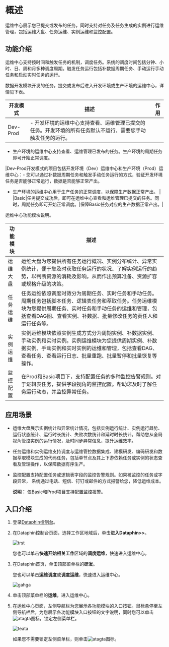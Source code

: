 # 概述

运维中心展示您已提交或发布的任务，同时支持对任务及任务生成的实例进行运维管理，包括运维大盘、任务运维、实例运维和监控配置。

## 功能介绍

运维中心支持按时间和触发任务的机制，调度任务。系统的调度时间包括分钟、小时、日、周和月多种调度周期。触发任务运行包括补数据周期任务、手动运行手动任务和启动实时任务的运行。

数据开发模块开发的任务，提交或发布后进入开发环境或生产环境的运维中心，详情见下表。

|开发模式|描述|作用|
|----|--|--|
|Dev-Prod|-   开发环境的运维中心支持查看、运维管理已提交的任务。开发环境的所有任务默认不运行，需要您手动触发任务的运行。
-   生产环境的运维中心支持查看、运维管理已发布的任务。生产环境的周期任务即可开始正常调度。

|Dev-Prod开发模式的项目包括开发环境（Dev）运维中心和生产环境（Prod）运维中心：-   您可以通过补数据周期任务和触发手动任务运行的方式，验证开发环境任务是否能够正常运行，数据是否能够正常产出。
-   生产环境的运维中心用于生产任务的正常调度，以保障生产数据正常产出。 |
|Basic|任务提交成功后，即可在运维中心查看和运维管理已提交的任务。同时，周期任务即可开始正常调度。|保障Basic任务对应的生产数据正常产出。|

运维中心功能模块说明。

|功能模块|描述|
|----|--|
|运维大盘|运维大盘为您提供所有任务运行概况、实例分布统计、异常实例统计，便于您及时获取任务运行的状况、了解实例运行的趋势，以判断资源的消耗及影响，从而作出预算准备、资源扩容或规格升级的决策。|
|任务运维|任务运维依照调度时效分为周期任务、实时任务和手动任务。周期任务包括脚本任务、逻辑表任务和萃取任务。任务运维模块为您提供周期任务、实时任务和手动任务的运维和管理，包括查看DAG图、查看实例、补数据、批量修改任务的责任人和运行任务等。|
|实例运维|实例运维模块依照实例生成方式分为周期实例、补数据实例、手动实例和实时实例。实例运维模块为您提供周期实例、补数据实例、手动实例和实时实例的运维和管理，包括查看DAG、查看任务、查看运行日志、批量重跑、批量暂停和批量恢复等操作。|
|监控配置|在Prod和Basic项目下，支持配置任务的多种监控告警规则。对于逻辑表任务，提供字段视角的监控配置。帮助您及时了解任务运行动态，并监控异常任务。|

## 应用场景

-   运维大盘展示实例统计和异常统计情况，包括实例运行统计、实例运行趋势、运行状态统计、运行时长统计、失败次数统计和延时时长统计。帮助您从全局视角管控实例的运行情况，及时同步异常信息，提升运维效率。
-   任务运维和实例运维支持调度与运维管控数据集成、建模研发、编码研发和数据萃取模块生成的代码任务，包括单节点及其上下游依赖任务或实例的状态查看及管理操作，以保障数据有序生产。
-   监控配置支持配置任务或逻辑表字段的监控告警规则。如果被监控的任务或字段异常， 系统通过电话、短信、钉钉或邮件的方式报警给您，降低运维成本。

    **说明：** 仅Basic和Prod项目支持配置监控报警。


## 入口介绍

1.  登录[Dataphin控制台](https://dataphin.console.aliyun.com/workingArea)。
2.  在Dataphin控制台页面，选择工作区地域后，单击**进入Dataphin\>\>**。

    ![trst](https://static-aliyun-doc.oss-accelerate.aliyuncs.com/assets/img/zh-CN/8275086061/p186336.png)

    您也可以单击**快速开始相关工作**区域的**调度运维**，快速进入运维中心。

3.  在Dataphin首页，单击顶部菜单栏的**研发**。

    您也可以单击**运维调度**或**调度运维**，快速进入运维中心。

    ![gahga](https://static-aliyun-doc.oss-accelerate.aliyuncs.com/assets/img/zh-CN/8275086061/p186339.png)

4.  单击顶部菜单栏的**运维**，进入运维中心。
5.  在运维中心页面，左侧导航栏为您展示各功能模块的入口按钮。鼠标悬停至左侧导航栏后，为您展示各功能模块入口按钮的文字说明，同时您可以单击![atagta](https://static-aliyun-doc.oss-accelerate.aliyuncs.com/assets/img/zh-CN/8275086061/p186347.png)图标，锁定左侧菜单栏。

    ![teata](https://static-aliyun-doc.oss-accelerate.aliyuncs.com/assets/img/zh-CN/9275086061/p186344.png)

    如果您不需要锁定左侧菜单栏，则单击![atagta](https://static-aliyun-doc.oss-accelerate.aliyuncs.com/assets/img/zh-CN/8275086061/p186347.png)图标。


